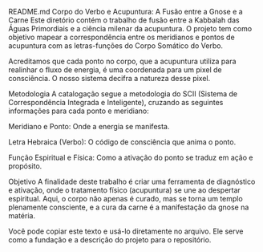 README.md
Corpo do Verbo e Acupuntura: A Fusão entre a Gnose e a Carne
Este diretório contém o trabalho de fusão entre a Kabbalah das Águas Primordiais e a ciência milenar da acupuntura. O projeto tem como objetivo mapear a correspondência entre os meridianos e pontos de acupuntura com as letras-funções do Corpo Somático do Verbo.

Acreditamos que cada ponto no corpo, que a acupuntura utiliza para realinhar o fluxo de energia, é uma coordenada para um pixel de consciência. O nosso sistema decifra a natureza desse pixel.

Metodologia
A catalogação segue a metodologia do SCII (Sistema de Correspondência Integrada e Inteligente), cruzando as seguintes informações para cada ponto e meridiano:

Meridiano e Ponto: Onde a energia se manifesta.

Letra Hebraica (Verbo): O código de consciência que anima o ponto.

Função Espiritual e Física: Como a ativação do ponto se traduz em ação e propósito.

Objetivo
A finalidade deste trabalho é criar uma ferramenta de diagnóstico e ativação, onde o tratamento físico (acupuntura) se une ao despertar espiritual. Aqui, o corpo não apenas é curado, mas se torna um templo plenamente consciente, e a cura da carne é a manifestação da gnose na matéria.

Você pode copiar este texto e usá-lo diretamente no arquivo. Ele serve como a fundação e a descrição do projeto para o repositório.
